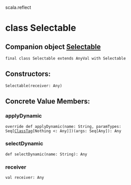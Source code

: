scala.reflect
# class Selectable

## Companion object <a href="./Selectable$.md">Selectable</a>

<pre><code class="language-scala" >final class Selectable extends AnyVal with Selectable</pre></code>
## Constructors:
<pre><code class="language-scala" >Selectable(receiver: Any)</pre></code>

## Concrete Value Members:
### applyDynamic
<pre><code class="language-scala" >override def applyDynamic(name: String, paramTypes: Seq[<a href="./ClassTag.md">ClassTag</a>[Nothing <: Any]])(args: Seq[Any]): Any</pre></code>

### selectDynamic
<pre><code class="language-scala" >def selectDynamic(name: String): Any</pre></code>

### receiver
<pre><code class="language-scala" >val receiver: Any</pre></code>

